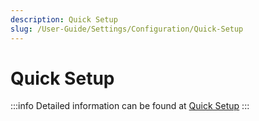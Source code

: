 ```yaml
---
description: Quick Setup
slug: /User-Guide/Settings/Configuration/Quick-Setup
---
```


# Quick Setup

:::info
Detailed information can be found at [Quick Setup](/Installation-Guide/Quick-Setup)
:::
